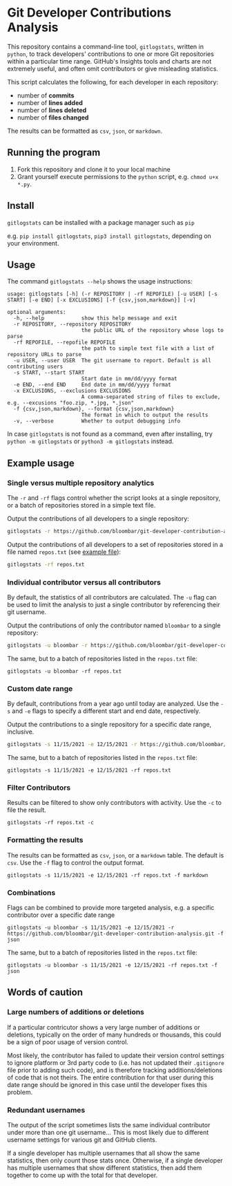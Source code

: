 # Git Developer Contributions Analysis

This repository contains a command-line tool, `gitlogstats`, written in `python`, to track developers' contributions to one or more Git repositories within a particular time range. GitHub's Insights tools and charts are not extremely useful, and often omit contributors or give misleading statistics.

This script calculates the following, for each developer in each repository:

- number of **commits**
- number of **lines added**
- number of **lines deleted**
- number of **files changed**

The results can be formatted as `csv`, `json`, or `markdown`.

## Running the program

1. Fork this repository and clone it to your local machine
1. Grant yourself execute permissions to the `python` script, e.g. `chmod u+x *.py`.

## Install

`gitlogstats` can be installed with a package manager such as `pip`

e.g. `pip install gitlogstats`, `pip3 install gitlogstats`, depending on your environment.

## Usage

The command `gitlogstats --help` shows the usage instructions:

```
usage: gitlogstats [-h] (-r REPOSITORY | -rf REPOFILE) [-u USER] [-s START] [-e END] [-x EXCLUSIONS] [-f {csv,json,markdown}] [-v]

optional arguments:
  -h, --help            show this help message and exit
  -r REPOSITORY, --repository REPOSITORY
                        the public URL of the repository whose logs to parse
  -rf REPOFILE, --repofile REPOFILE
                        the path to simple text file with a list of repository URLs to parse
  -u USER, --user USER  The git username to report. Default is all contributing users
  -s START, --start START
                        Start date in mm/dd/yyyy format
  -e END, --end END     End date in mm/dd/yyyy format
  -x EXCLUSIONS, --exclusions EXCLUSIONS
                        A comma-separated string of files to exclude, e.g. --excusions "foo.zip, *.jpg, *.json"
  -f {csv,json,markdown}, --format {csv,json,markdown}
                        The format in which to output the results
  -v, --verbose         Whether to output debugging info
```

In case `gitlogstats` is not found as a command, even after installing, try `python -m gitlogstats` or `python3 -m gitlogstats` instead.

## Example usage

### Single versus multiple repository analytics

The `-r` and `-rf` flags control whether the script looks at a single repository, or a batch of repositories stored in a simple text file.

Output the contributions of all developers to a single repository:

```bash
gitlogstats -r https://github.com/bloombar/git-developer-contribution-analysis.git
```

Output the contributions of all developers to a set of repositories stored in a file named `repos.txt` (see [example file](./repos.txt)):

```bash
gitlogstats -rf repos.txt
```

### Individual contributor versus all contributors

By default, the statistics of all contributors are calculated. The `-u` flag can be used to limit the analysis to just a single contributor by referencing their git username.

Output the contributions of only the contributor named `bloombar` to a single repository:

```bash
gitlogstats -u bloombar -r https://github.com/bloombar/git-developer-contribution-analysis.git
```

The same, but to a batch of repositories listed in the `repos.txt` file:

```
gitlogstats -u bloombar -rf repos.txt
```

### Custom date range

By default, contributions from a year ago until today are analyzed. Use the `-s` and `-e` flags to specify a different start and end date, respectively.

Output the contributions to a single repository for a specific date range, inclusive.

```bash
gitlogstats -s 11/15/2021 -e 12/15/2021 -r https://github.com/bloombar/git-developer-contribution-analysis.git
```

The same, but to a batch of repositories listed in the `repos.txt` file:

```
gitlogstats -s 11/15/2021 -e 12/15/2021 -rf repos.txt
```

### Filter Contributors

Results can be filtered to show only contributors with activity. Use the `-c` to file the result.

```
gitlogstats -rf repos.txt -c
```

### Formatting the results

The results can be formatted as `csv`, `json`, or a `markdown` table. The default is `csv`. Use the `-f` flag to control the output format.

```
gitlogstats -s 11/15/2021 -e 12/15/2021 -rf repos.txt -f markdown
```

### Combinations

Flags can be combined to provide more targeted analysis, e.g. a specific contributor over a specific date range

```
gitlogstats -u bloombar -s 11/15/2021 -e 12/15/2021 -r https://github.com/bloombar/git-developer-contribution-analysis.git -f json
```

The same, but to a batch of repositories listed in the `repos.txt` file:

```
gitlogstats -u bloombar -s 11/15/2021 -e 12/15/2021 -rf repos.txt -f json
```

## Words of caution

### Large numbers of additions or deletions

If a particular contricutor shows a very large number of additions or deletions, typically on the order of many hundreds or thousands, this could be a sign of poor usage of version control.

Most likely, the contributor has failed to update their version control settings to ignore platform or 3rd party code to (i.e. has not updated their `.gitignore` file prior to adding such code), and is therefore tracking additions/deletions of code that is not theirs. The entire contribution for that user during this date range should be ignored in this case until the developer fixes this problem.

### Redundant usernames

The output of the script sometimes lists the same individual contributor under more than one git username... This is most likely due to different username settings for various git and GitHub clients.

If a single developer has multiple usernames that all show the same statistics, then only count those stats once. Otherwise, if a single developer has multiple usernames that show different statistics, then add them together to come up with the total for that developer.
